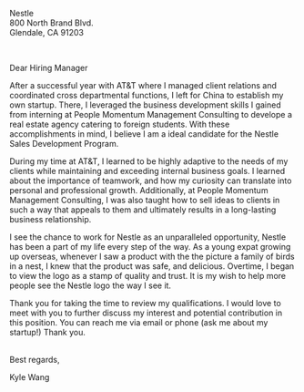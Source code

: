 Nestle<br>
800 North Brand Blvd. <br>
Glendale, CA 91203 <br>

<br>

Dear Hiring Manager

After a successful year with AT&T where I managed client relations and coordinated cross departmental functions, I left for China to establish my own startup. There, I leveraged the business development skills I gained from interning at People Momentum Management Consulting to develope a real estate agency catering to foreign students. With these accomplishments in mind, I believe I am a ideal candidate for the Nestle Sales Development Program.

During my time at AT&T, I learned to be highly adaptive to the needs of my clients while maintaining and exceeding internal business goals. I learned about the importance of teamwork, and how my curiosity can translate into personal and professional growth. Additionally, at People Momentum Management Consulting, I was also taught how to sell ideas to clients in such a way that appeals to them and ultimately results in a long-lasting business relationship.

I see the chance to work for Nestle as an unparalleled opportunity, Nestle has been a part of my life every step of the way. As a young expat growing up overseas, whenever I saw a product with the the picture a family of birds in a nest, I knew that the product was safe, and delicious. Overtime, I began to view the logo as a stamp of quality and trust. It is my wish to help more people see the Nestle logo the way I see it.   

Thank you for taking the time to review my qualifications. I would love to meet with you to further discuss my interest and potential contribution in this position. You can reach me via email or phone (ask me about my startup!) Thank you.

<br>
Best regards,

Kyle Wang

